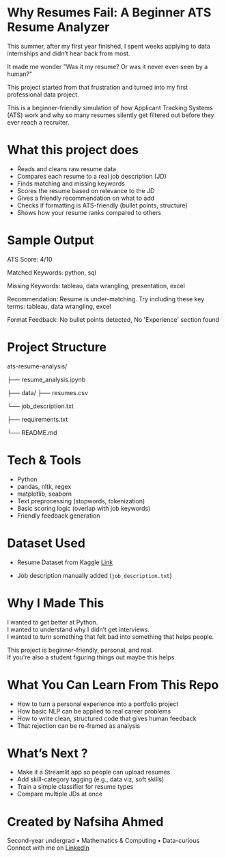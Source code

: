 # Why Resumes Fail: A Beginner ATS Resume Analyzer

This summer, after my first year finished, I spent weeks applying to data internships and didn’t hear back from most. 

It made me wonder "Was it my resume? Or was it never even seen by a human?" 

This project started from that frustration and turned into my first professional data project.

This is a beginner-friendly simulation of how Applicant Tracking Systems (ATS) work and why so many resumes silently get filtered out before they ever reach a recruiter.

# What this project does

- Reads and cleans raw resume data  
- Compares each resume to a real job description (JD)  
- Finds matching and missing keywords  
- Scores the resume based on relevance to the JD  
- Gives a friendly recommendation on what to add  
- Checks if formatting is ATS-friendly (bullet points, structure)  
- Shows how your resume ranks compared to others

# Sample Output

ATS Score: 4/10

Matched Keywords: python, sql

Missing Keywords: tableau, data wrangling, presentation, excel

Recommendation: 
Resume is under-matching. Try including these key terms: tableau, data wrangling, excel

Format Feedback: No bullet points detected, No 'Experience' section found

# Project Structure

ats-resume-analysis/

├── resume_analysis.ipynb 

├── data/
 ├── resumes.csv 
 
 └── job_description.txt 
 
├── requirements.txt 

└── README.md 

# Tech & Tools

- Python
- pandas, nltk, regex
- matplotlib, seaborn
- Text preprocessing (stopwords, tokenization)
- Basic scoring logic (overlap with job keywords)
- Friendly feedback generation

# Dataset Used

- Resume Dataset from Kaggle
[Link](https://www.kaggle.com/datasets/gauravduttakiit/resume-dataset)

- Job description manually added (`job_description.txt`)

# Why I Made This

I wanted to get better at Python.  
I wanted to understand why I didn’t get interviews.  
I wanted to turn something that felt bad into something that helps people.

This project is beginner-friendly, personal, and real.  
If you're also a student figuring things out maybe this helps.

# What You Can Learn From This Repo

- How to turn a personal experience into a portfolio project  
- How basic NLP can be applied to real career problems  
- How to write clean, structured code that gives human feedback  
- That rejection can be re-framed as analysis

# What’s Next ?

- Make it a Streamlit app so people can upload resumes
- Add skill-category tagging (e.g., data viz, soft skills)
- Train a simple classifier for resume types
- Compare multiple JDs at once

# Created by Nafsiha Ahmed

Second-year undergrad • Mathematics & Computing • Data-curious  
Connect with me on [LinkedIn](https://www.linkedin.com/in/nafsihaahmed)
